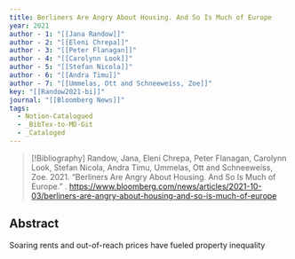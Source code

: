 ```yaml
---
title: Berliners Are Angry About Housing. And So Is Much of Europe
year: 2021
author - 1: "[[Jana Randow]]"
author - 2: "[[Eleni Chrepa]]"
author - 3: "[[Peter Flanagan]]"
author - 4: "[[Carolynn Look]]"
author - 5: "[[Stefan Nicola]]"
author - 6: "[[Andra Timu]]"
author - 7: "[[Ummelas, Ott and Schneeweiss, Zoe]]"
key: "[[Randow2021-bi]]"
journal: "[[Bloomberg News]]"
tags:
  - Notion-Catalogued
  - _BibTex-to-MD-Git
  - _Cataloged
---
```


> [!Bibliography]
> Randow, Jana, Eleni Chrepa, Peter Flanagan, Carolynn Look, Stefan Nicola, Andra Timu, Ummelas, Ott and Schneeweiss, Zoe. 2021. “Berliners Are Angry About Housing. And So Is Much of Europe.” . https://www.bloomberg.com/news/articles/2021-10-03/berliners-are-angry-about-housing-and-so-is-much-of-europe

## Abstract
Soaring rents and out-of-reach prices have fueled property inequality